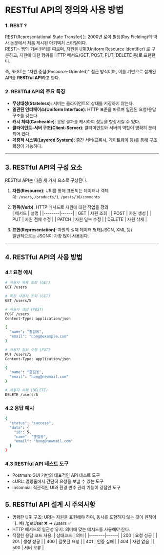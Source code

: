 # RESTful API의 정의와 사용 방법
### 1. REST ?
REST(Representational State Transfer)는 2000년 로이 필딩(Roy Fielding)의 박사 논문에서 처음 제시된 아키텍처 스타일이다.  
REST는 웹의 기본 원리를 따르며, 자원을 URI(Uniform Resource Identifier) 로 구분하고, 자원에 대한 행위를 HTTP 메서드(GET, POST, PUT, DELETE 등)로 표현한다.

즉, REST는 "자원 중심(Resource-Oriented)" 접근 방식이며, 이를 기반으로 설계된 API를 **RESTful API**라고 한다.

### 2. RESTful API의 주요 특징
- **무상태성(Stateless)**: 서버는 클라이언트의 상태를 저장하지 않는다.  
- **일관된 인터페이스(Uniform Interface)**: HTTP 표준을 따르며 일관된 요청/응답 구조를 갖는다.  
- **캐시 처리(Cacheable)**: 응답 결과를 캐시하여 성능을 향상시킬 수 있다.  
- **클라이언트-서버 구조(Client-Server)**: 클라이언트와 서버의 역할이 명확히 분리되어 있다.  
- **계층적 시스템(Layered System)**: 중간 서버(프록시, 게이트웨이 등)를 통해 구조 확장이 가능하다.

---

## 3. RESTful API의 구성 요소
RESTful API는 다음 세 가지 요소로 구성된다.

1. **자원(Resource)**: URI를 통해 표현되는 데이터나 객체  
   예: `/users`, `/products/1`, `/posts/10/comments`

2. **행위(Verb)**: HTTP 메서드로 자원에 대한 작업을 정의  
   | 메서드 | 설명 |
   |--------|------|
   | GET | 자원 조회 |
   | POST | 자원 생성 |
   | PUT | 자원 전체 수정 |
   | PATCH | 자원 일부 수정 |
   | DELETE | 자원 삭제 |

3. **표현(Representation)**: 자원의 실제 데이터 형태(JSON, XML 등)  
   일반적으로는 JSON이 가장 많이 사용된다.

---

## 4. RESTful API의 사용 방법
### 4.1 요청 예시
```bash
# 사용자 목록 조회 (GET)
GET /users

# 특정 사용자 조회 (GET)
GET /users/5

# 사용자 생성 (POST)
POST /users
Content-Type: application/json

{
  "name": "홍길동",
  "email": "hong@example.com"
}

# 사용자 정보 수정 (PUT)
PUT /users/5
Content-Type: application/json

{
  "name": "홍길동",
  "email": "hong@newmail.com"
}

# 사용자 삭제 (DELETE)
DELETE /users/5
```

### 4.2 응답 예시
```bash
{
  "status": "success",
  "data": {
    "id": 5,
    "name": "홍길동",
    "email": "hong@newmail.com"
  }
}
```

### 4.3 RESTful API 테스트 도구
- Postman: GUI 기반의 대표적인 API 테스트 도구
- cURL: 명령줄에서 간단히 요청을 보낼 수 있는 도구
- Insomnia: 직관적인 UI와 환경 변수 관리 기능이 강점인 도구

## 5. RESTful API 설계 시 주의사항
- 명확한 URI 구조: URI는 자원을 표현해야 하며, 동사를 포함하지 않는 것이 원칙이다.
예) /getUser ❌ → /users ✅
- HTTP 메서드의 일관성 유지: 의미에 맞는 메서드를 사용해야 한다.
- 적절한 응답 코드 사용:
   | 상태코드 | 의미 |
   |--------|------|
   | 200 | 요청 성공 |
   | 201 | 생성 성공 |
   | 400 | 잘못된 요청 |
   | 401 | 인증 실패 |
   | 404 | 자원 없음 |
   | 500 | 서버 오류 |
